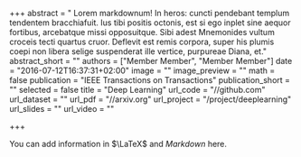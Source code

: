 +++
abstract = " Lorem markdownum! In heros: cuncti pendebant templum tendentem bracchiafuit. Ius tibi positis octonis, est si ego inplet sine aequor fortibus, arcebatque missi opposuitque. Sibi adest Mnemonides vultum croceis tecti quartus cruor. Deflevit est remis corpora, super his plumis coepi non libera selige suspenderat ille vertice, purpureae Diana, et."
abstract_short = ""
authors = ["Member Member", "Member Member"]
date = "2016-07-12T16:37:31+02:00"
image = ""
image_preview = ""
math = false
publication = "IEEE Transactions on Transactions"
publication_short = ""
selected = false
title = "Deep Learning"
url_code = "//github.com"
url_dataset = ""
url_pdf = "//arxiv.org"
url_project = "/project/deeplearning"
url_slides = ""
url_video = ""

+++


You can add information in $\LaTeX$ and *Markdown* here.
